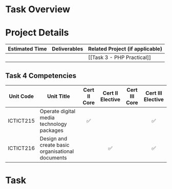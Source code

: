 # Task Overview


# Project Details

| Estimated Time | Deliverables | Related Project (if applicable) |
| -------------- | ------------ | ------------------------------- |
|                |              | [[Task 3 - PHP Practical]]      |

## Task 4 Competencies

| Unit Code     | Unit Title                                       | Cert II Core | Cert II Elective | Cert III Core | Cert III Elective |
| ------------- | ------------------------------------------------ | :----------: | :--------------: | :-----------: | :---------------: |
| ICTICT215<br> | Operate digital media technology packages        |      ✅       |                  |               |         ✅         |
| ICTICT216     | Design and create basic organisational documents |              |        ✅         |               |         ✅         |


# Task

